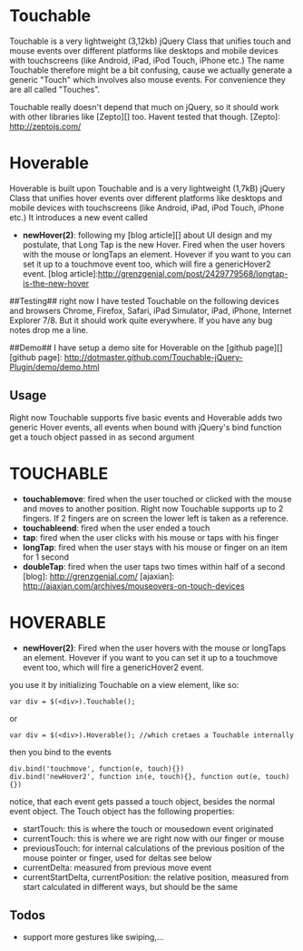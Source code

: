 # Touchable #

Touchable is a very lightweight (3,12kb) jQuery Class that unifies touch and mouse events over different platforms like desktops and mobile devices with touchscreens (like Android, iPad, iPod Touch, iPhone etc.)
The name Touchable therefore might be a bit confusing, cause we actually generate a generic "Touch" which involves also mouse events. For convenience they are all called "Touches".

Touchable really doesn't depend that much on jQuery, so it should work with other libraries like [Zepto][] too. Havent tested that though.
[Zepto]: http://zeptojs.com/

# Hoverable #

Hoverable is built upon Touchable and is a very lightweight (1,7kB) jQuery Class that unifies hover events over different platforms like desktops and mobile devices with touchscreens (like Android, iPad, iPod Touch, iPhone etc.)
It introduces a new event called 

* **newHover(2)**: following my [blog article][] about UI design and my postulate, that Long Tap is the new Hover. Fired when the user hovers with the mouse or longTaps an element. Hovever if you want to you can set it up to a touchmove event too, which will fire a genericHover2 event.
[blog article]:http://grenzgenial.com/post/2429779568/longtap-is-the-new-hover

##Testing##
right now I have tested Touchable on the following devices and browsers Chrome, Firefox, Safari, iPad Simulator, iPad, iPhone, Internet Explorer 7/8. But it should work quite everywhere. If you have any bug notes drop me a line.

##Demo##
I have setup a demo site for Hoverable on the [github page][]
[github page]: http://dotmaster.github.com/Touchable-jQuery-Plugin/demo/demo.html

## Usage ##

Right now Touchable supports five basic events and Hoverable adds two generic Hover events, all events when bound with jQuery's bind function get a touch object passed in as second argument

TOUCHABLE
==========
* **touchablemove**: fired when the user touched or clicked with the mouse and moves to another position. Right now Touchable supports up to 2 fingers. If 2 fingers are on screen the lower left is taken as a reference.
* **touchableend**: fired when the user ended a touch
* **tap**: fired when the user clicks with his mouse or taps with his finger
* **longTap**: fired when the user stays with his mouse or finger on an item for 1 second
* **doubleTap**: fired when the user taps two times within half of a second
[blog]: http://grenzgenial.com/
[ajaxian]: http://ajaxian.com/archives/mouseovers-on-touch-devices

HOVERABLE
==========
* **newHover(2)**: Fired when the user hovers with the mouse or longTaps an element. Hovever if you want to you can set it up to a touchmove event too, which will fire a genericHover2 event.


you use it by initializing Touchable on a view element, like so:

    var div = $(<div>).Touchable();

or

    var div = $(<div>).Hoverable(); //which cretaes a Touchable internally
    
then you bind to the events

    div.bind('touchmove', function(e, touch){})
    div.bind('newHover2', function in(e, touch){}, function out(e, touch){})
    
notice, that each event gets passed a touch object, besides the normal event object. The Touch object has the following properties: 


* startTouch: this is where the touch or mousedown event originated
* currentTouch: this is where we are right now with our finger or mouse     
* previousTouch: for internal calculations of the previous position of the mouse pointer or finger, used for deltas see below
* currentDelta: measured from previous move event
* currentStartDelta, currentPosition: the relative position, measured from start calculated in different ways, but should be the same


## Todos ##

* support more gestures like swiping,...